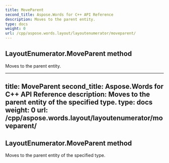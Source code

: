 ```yaml
---
title: MoveParent
second_title: Aspose.Words for C++ API Reference
description: Moves to the parent entity. 
type: docs
weight: 0
url: /cpp/aspose.words.layout/layoutenumerator/moveparent/
---
```

## LayoutEnumerator.MoveParent method


Moves to the parent entity. 

---
title: MoveParent
second_title: Aspose.Words for C++ API Reference
description: Moves to the parent entity of the specified type. 
type: docs
weight: 0
url: /cpp/aspose.words.layout/layoutenumerator/moveparent/
---
## LayoutEnumerator.MoveParent method


Moves to the parent entity of the specified type. 

